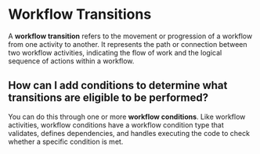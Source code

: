 # Workflow Transitions

A **workflow transition** refers to the movement or progression of a workflow from one activity to another. It
represents the path or connection between two workflow activities, indicating the flow of work and the logical sequence of actions within a workflow.

## How can I add conditions to determine what transitions are eligible to be performed?

You can do this through one or more **workflow conditions**. Like workflow activities, workflow conditions have a workflow
condition type that validates, defines dependencies, and handles executing the code to check whether a specific condition is met.
